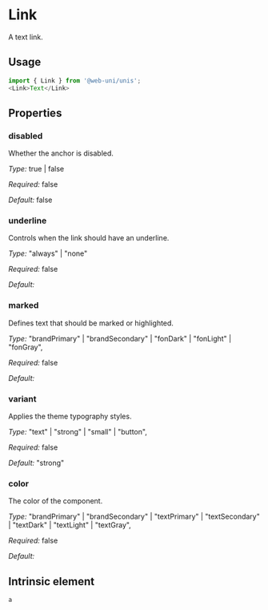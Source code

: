 # Link

A text link.

## Usage

```javascript
import { Link } from '@web-uni/unis';
<Link>Text</Link>
```

## Properties

### disabled

Whether the anchor is disabled.

*Type:* true | false

*Required:* false

*Default:* false

### underline

Controls when the link should have an underline.

*Type:* "always" | "none"

*Required:* false

*Default:*

### marked

Defines text that should be marked or highlighted.

*Type:* "brandPrimary" | "brandSecondary" | "fonDark" | "fonLight" | "fonGray",

*Required:* false

*Default:*

### variant

Applies the theme typography styles.

*Type:* "text" | "strong" | "small" | "button",

*Required:* false

*Default:* "strong"

### color

The color of the component.

*Type:* "brandPrimary" | "brandSecondary" | "textPrimary" | "textSecondary" | "textDark" | "textLight" | "textGray",

*Required:* false

*Default:*

## Intrinsic element

```
a
```
